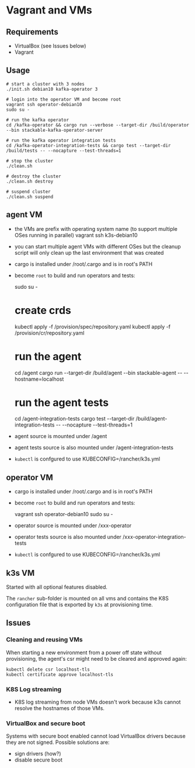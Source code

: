 # Vagrant and VMs

## Requirements

* VirtualBox (see Issues below)
* Vagrant

## Usage

    # start a cluster with 3 nodes
    ./init.sh debian10 kafka-operator 3

    # login into the operator VM and become root
    vagrant ssh operator-debian10
    sudo su -

    # run the kafka operator
    cd /kafka-operator && cargo run --verbose --target-dir /build/operator --bin stackable-kafka-operator-server

    # run the kafka operator integration tests
    cd /kafka-operator-integration-tests && cargo test --target-dir /build/tests -- --nocapture --test-threads=1 

    # stop the cluster
    ./clean.sh

    # destroy the cluster
    ./clean.sh destroy

    # suspend cluster
    ./clean.sh suspend


## agent VM

* the VMs are prefix with operating system name (to support multiple OSes running in parallel)
    vagrant ssh k3s-debian10
* you can start multiple agent VMs with different OSes but the cleanup script will only clean up the last environment that was created
* cargo is installed under /root/.cargo and is in root's PATH
* become `root` to build and run operators and tests:

    sudo su -
    # create crds
    kubectl apply -f /provision/spec/repository.yaml
    kubectl apply -f /provision/cr/repository.yaml

    # run the agent
    cd /agent
    cargo run --target-dir /build/agent --bin stackable-agent -- --hostname=localhost

    # run the agent tests
    cd /agent-integration-tests
    cargo test --target-dir /build/agent-integration-tests -- --nocapture --test-threads=1

* agent source is mounted under /agent
* agent tests source is also mounted under /agent-integration-tests
* `kubectl` is confgured to use KUBECONFIG=/rancher/k3s.yml

## operator VM

* cargo is installed under /root/.cargo and is in root's PATH
* become `root` to build and run operators and tests:

    vagrant ssh operator-debian10
    sudo su -
* operator source is mounted under /xxx-operator
* operator tests source is also mounted under /xxx-operator-integration-tests
* `kubectl` is confgured to use KUBECONFIG=/rancher/k3s.yml

## k3s VM

Started with all optional features disabled.

The `rancher` sub-folder is mounted on all vms and contains the K8S configuration file that is exported by `k3s` at provisioning time.

## Issues

### Cleaning and reusing VMs

When starting a new environment from a power off state without provisioning, the agent's csr might need to be cleared and approved again:

    kubectl delete csr localhost-tls
    kubectl certificate approve localhost-tls

### K8S Log streaming

* K8S log streaming from node VMs doesn't work because k3s cannot resolve the hostnames of those VMs. 

### VirtualBox and secure boot

Systems with secure boot enabled cannot load VirtualBox drivers because they are not signed. Possible solutions are:
* sign drivers (how?)
* disable secure boot


